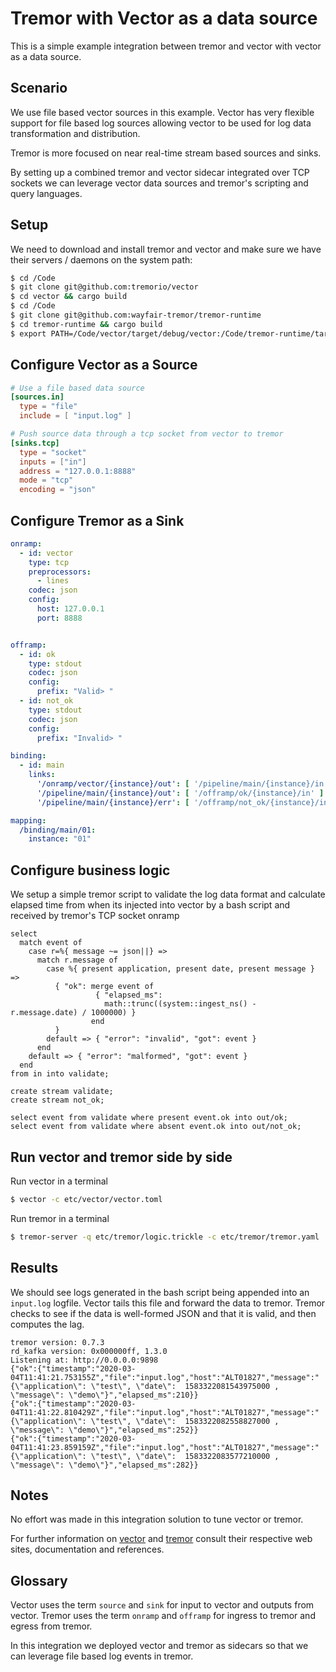 # Tremor with Vector as a data source

This is a simple example integration between tremor and vector
with vector as a data source.

## Scenario

We use file based vector sources in this example. Vector has very flexible
support for file based log sources allowing vector to be used for log data
transformation and distribution.

Tremor is more focused on near real-time stream based sources and sinks.

By setting up a combined tremor and vector sidecar integrated over TCP sockets
we can leverage vector data sources and tremor's scripting and query languages.

## Setup

We need to download and install tremor and vector and make sure we have
their servers / daemons on the system path:

```bash
$ cd /Code
$ git clone git@github.com:tremorio/vector
$ cd vector && cargo build
$ cd /Code
$ git clone git@github.com:wayfair-tremor/tremor-runtime
$ cd tremor-runtime && cargo build
$ export PATH=/Code/vector/target/debug/vector:/Code/tremor-runtime/target/debug/tremor-server:$PATH
```

## Configure Vector as a Source

```toml
# Use a file based data source
[sources.in]
  type = "file"
  include = [ "input.log" ] 

# Push source data through a tcp socket from vector to tremor
[sinks.tcp]
  type = "socket"
  inputs = ["in"]
  address = "127.0.0.1:8888"
  mode = "tcp"
  encoding = "json"
```

## Configure Tremor as a Sink

```yaml
onramp:
  - id: vector
    type: tcp
    preprocessors:
      - lines
    codec: json
    config:
      host: 127.0.0.1
      port: 8888


offramp:
  - id: ok
    type: stdout
    codec: json
    config:
      prefix: "Valid> "
  - id: not_ok
    type: stdout
    codec: json
    config:
      prefix: "Invalid> "

binding:
  - id: main
    links:
      '/onramp/vector/{instance}/out': [ '/pipeline/main/{instance}/in' ]
      '/pipeline/main/{instance}/out': [ '/offramp/ok/{instance}/in' ]
      '/pipeline/main/{instance}/err': [ '/offramp/not_ok/{instance}/in' ]

mapping:
  /binding/main/01:
    instance: "01"
```

## Configure business logic

We setup a simple tremor script to validate the log data format and calculate
elapsed time from when its injected into vector by a bash script and received by
tremor's TCP socket onramp

```trickle
select
  match event of
    case r=%{ message ~= json||} => 
      match r.message of
        case %{ present application, present date, present message } =>
          { "ok": merge event of 
                   { "elapsed_ms": 
                     math::trunc((system::ingest_ns() - r.message.date) / 1000000) }
                  end
          }
        default => { "error": "invalid", "got": event }
      end
    default => { "error": "malformed", "got": event }
  end
from in into validate;

create stream validate;
create stream not_ok;

select event from validate where present event.ok into out/ok;
select event from validate where absent event.ok into out/not_ok;
```

## Run vector and tremor side by side

Run vector in a terminal

```bash
$ vector -c etc/vector/vector.toml
```

Run tremor in a terminal

```bash
$ tremor-server -q etc/tremor/logic.trickle -c etc/tremor/tremor.yaml
```

## Results

We should see logs generated in the bash script being appended into an
`input.log` logfile. Vector tails this file and forward the data to
tremor. Tremor checks to see if the data is well-formed JSON and that
it is valid, and then computes the lag.

```text
tremor version: 0.7.3
rd_kafka version: 0x000000ff, 1.3.0
Listening at: http://0.0.0.0:9898
{"ok":{"timestamp":"2020-03-04T11:41:21.753155Z","file":"input.log","host":"ALT01827","message":"{\"application\": \"test\", \"date\":  1583322081543975000 , \"message\": \"demo\"}","elapsed_ms":210}}
{"ok":{"timestamp":"2020-03-04T11:41:22.810429Z","file":"input.log","host":"ALT01827","message":"{\"application\": \"test\", \"date\":  1583322082558827000 , \"message\": \"demo\"}","elapsed_ms":252}}
{"ok":{"timestamp":"2020-03-04T11:41:23.859159Z","file":"input.log","host":"ALT01827","message":"{\"application\": \"test\", \"date\":  1583322083577210000 , \"message\": \"demo\"}","elapsed_ms":282}}
```

## Notes

No effort was made in this integration solution to tune vector or tremor.

For further information on [vector](https://vector.dev/) and [tremor](https://tremor.rs)
consult their respective web sites, documentation and references.

## Glossary

Vector uses the term `source` and `sink` for input to vector and outputs from vector.
Tremor uses the term `onramp` and `offramp` for ingress to tremor and egress from tremor.

In this integration we deployed vector and tremor as sidecars so that we can leverage
file based log events in tremor.
